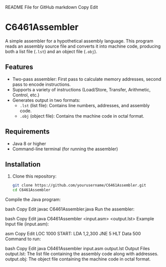 README File for GitHub
markdown
Copy
Edit
# C6461Assembler

A simple assembler for a hypothetical assembly language. This program reads an assembly source file and converts it into machine code, producing both a list file (`.lst`) and an object file (`.obj`).

## Features

- Two-pass assembler: First pass to calculate memory addresses, second pass to encode instructions.
- Supports a variety of instructions (Load/Store, Transfer, Arithmetic, Control, etc.)
- Generates output in two formats:
  - `.lst` (list file): Contains line numbers, addresses, and assembly code.
  - `.obj` (object file): Contains the machine code in octal format.

## Requirements

- Java 8 or higher
- Command-line terminal (for running the assembler)

## Installation

1. Clone this repository:
   ```bash
   git clone https://github.com/yourusername/C6461Assembler.git
   cd C6461Assembler
Compile the Java program:

bash
Copy
Edit
javac C6461Assembler.java
Run the assembler:

bash
Copy
Edit
java C6461Assembler <input.asm> <output.lst>
Example
Input file (input.asm):

asm
Copy
Edit
LOC 1000
START:
LDA 1,2,300
JNE 5
HLT
Data 500
Command to run:

bash
Copy
Edit
java C6461Assembler input.asm output.lst
Output Files
output.lst: The list file containing the assembly code along with addresses.
output.obj: The object file containing the machine code in octal format.
